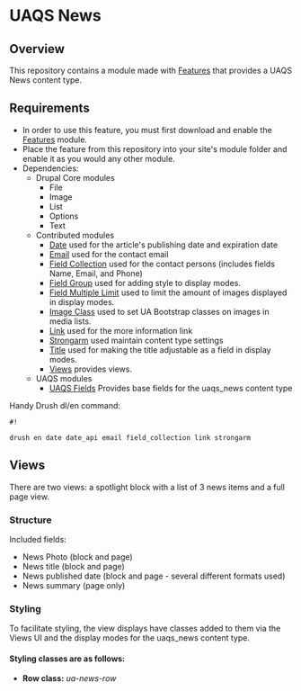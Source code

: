 # UAQS News #

## Overview ##
This repository contains a module made with [Features](https://www.drupal.org/project/features) that provides a UAQS News content type.

## Requirements ##
- In order to use this feature, you must first download and enable the [Features](https://www.drupal.org/project/features) module. 
- Place the feature from this repository into your site's module folder and enable it as you would any other module.
- Dependencies:
  - Drupal Core modules
    - File
    - Image
    - List
    - Options
    - Text
  - Contributed modules
    - [Date](https://www.drupal.org/project/date) used for the article's publishing date and expiration date
    - [Email](https://www.drupal.org/project/email) used for the contact email
    - [Field Collection](https://www.drupal.org/project/field_collection) used for the contact persons (includes fields Name, Email, and Phone)
    - [Field Group](https://www.drupal.org/project/field_group) used for adding style to display modes.
    - [Field Multiple Limit](https://www.drupal.org/project/field_multiple_limit) used to limit the amount of images displayed in display modes.
    - [Image Class](https://www.drupal.org/project/image_class) used to set UA Bootstrap classes on images in media lists.
    - [Link](https://www.drupal.org/project/link) used for the more information link
    - [Strongarm](https://www.drupal.org/project/strongarm) used maintain content type settings
    - [Title](https://www.drupal.org/project/title) used for making the title adjustable as a field in display modes.
    - [Views](https://www.drupal.org/project/views) provides views.
  - UAQS modules
    - [UAQS Fields](...) Provides base fields for the uaqs_news content type

Handy Drush dl/en command:

```
#!

drush en date date_api email field_collection link strongarm
```
## Views ##

There are two views: a spotlight block with a list of 3 news items and a full page view.

### Structure ###

Included fields:

- News Photo (block and page)
- News title (block and page)
- News published date (block and page - several different formats used)
- News summary (page only)

### Styling ###
To facilitate styling, the view displays have classes added to them via the Views UI and the display modes for the uaqs_news content type.

#### Styling classes are as follows: ####

- **Row class:** *ua-news-row*